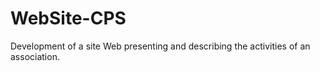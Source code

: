 # WebSite-CPS
Development of a site Web presenting and describing the activities of an association.

